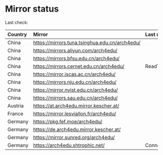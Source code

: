 <script src="./time.js"></script>
# Mirror status
Last check: <script type="text/javascript">localize(1757265477.1669898);</script>

|Country|Mirror|Last update|
|:------|:-----|:----------|
|China|https://mirrors.tuna.tsinghua.edu.cn/arch4edu/|<script type="text/javascript">localize(1757227162);</script>|
|China|https://mirrors.aliyun.com/arch4edu/|<script type="text/javascript">localize(1757227162);</script>|
|China|https://mirrors.bfsu.edu.cn/arch4edu/|<script type="text/javascript">localize(1757227162);</script>|
|China|https://mirrors.cernet.edu.cn/arch4edu/|ReadTimeout|
|China|https://mirror.iscas.ac.cn/arch4edu/|<script type="text/javascript">localize(1757227162);</script>|
|China|https://mirrors.nju.edu.cn/arch4edu/|<script type="text/javascript">localize(1757183954);</script>|
|China|https://mirror.nyist.edu.cn/arch4edu/|<script type="text/javascript">localize(1757227162);</script>|
|China|https://mirrors.sau.edu.cn/arch4edu/|<script type="text/javascript">localize(1756795646);</script>|
|Austria|https://at.arch4edu.mirror.kescher.at/|<script type="text/javascript">localize(1756104457);</script>|
|France|https://mirror.lesviallon.fr/arch4edu/|<script type="text/javascript">localize(1756709288);</script>|
|Germany|https://pkg.fef.moe/arch4edu/|<script type="text/javascript">localize(1756104457);</script>|
|Germany|https://de.arch4edu.mirror.kescher.at/|<script type="text/javascript">localize(1756104457);</script>|
|Germany|https://mirror.sunred.org/arch4edu/|<script type="text/javascript">localize(1757227162);</script>|
|Germany|https://arch4edu.shtrophic.net/|ConnectionError|

<script src="./tablefilter/tablefilter.js"></script>
<script src="./table.js"></script>
